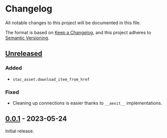 # Changelog

All notable changes to this project will be documented in this file.

The format is based on [Keep a Changelog](https://keepachangelog.com/en/1.0.0/), and this project adheres to [Semantic Versioning](https://semver.org/spec/v2.0.0.html).

## [Unreleased]

### Added

- `stac_asset.download_item_from_href`

### Fixed

- Cleaning up connections is easier thanks to `__aexit__` implementations.

## [0.0.1] - 2023-05-24

Initial release.

[unreleased]: https://github.com/gadomski/stac-asset/compare/v0.0.1...HEAD
[0.0.1]: https://github.com/gadomski/stac-asset/releases/tag/v0.0.1
